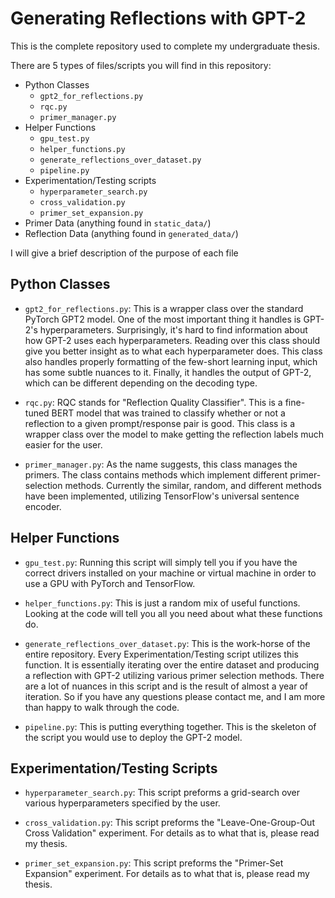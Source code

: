 # Generating Reflections with GPT-2

This is the complete repository used to complete my undergraduate thesis.

There are 5 types of files/scripts you will find in this repository:
* Python Classes
    * `gpt2_for_reflections.py`
    * `rqc.py`
    * `primer_manager.py`
* Helper Functions
    * `gpu_test.py`
    * `helper_functions.py`
    * `generate_reflections_over_dataset.py`
    * `pipeline.py`
* Experimentation/Testing scripts
    * `hyperparameter_search.py`
    * `cross_validation.py`
    * `primer_set_expansion.py`
* Primer Data (anything found in `static_data/`)
* Reflection Data (anything found in `generated_data/`)

I will give a brief description of the purpose of each file

## Python Classes
* `gpt2_for_reflections.py`: This is a wrapper class over the standard PyTorch GPT2 model. One of the most important thing it handles is GPT-2's hyperparameters. Surprisingly, it's hard to find information about how GPT-2 uses each hyperparameters. Reading over this class should give you better insight as to what each hyperparameter does. This class also handles properly formatting of the few-short learning input, which has some subtle nuances to it. Finally, it handles the output of GPT-2, which can be different depending on the decoding type.

* `rqc.py`: RQC stands for "Reflection Quality Classifier". This is a fine-tuned BERT model that was trained to classify whether or not a reflection to a given prompt/response pair is good. This class is a wrapper class over the model to make getting the reflection labels much easier for the user.

* `primer_manager.py`: As the name suggests, this class manages the primers. The class contains methods which implement different primer-selection methods. Currently the similar, random, and different methods have been implemented, utilizing TensorFlow's universal sentence encoder.


## Helper Functions
* `gpu_test.py`: Running this script will simply tell you if you have the correct drivers installed on your machine or virtual machine in order to use a GPU with PyTorch and TensorFlow. 

* `helper_functions.py`: This is just a random mix of useful functions. Looking at the code will tell you all you need about what these functions do.

* `generate_reflections_over_dataset.py`: This is the work-horse of the entire repository. Every Experimentation/Testing script utilizes this function. It is essentially iterating over the entire dataset and producing a reflection with GPT-2 utilizing various primer selection methods. There are a lot of nuances in this script and is the result of almost a year of iteration. So if you have any questions please contact me, and I am more than happy to walk through the code.

* `pipeline.py`: This is putting everything together. This is the skeleton of the script you would use to deploy the GPT-2 model.


## Experimentation/Testing Scripts
* `hyperparameter_search.py`: This script preforms a grid-search over various hyperparameters specified by the user.

* `cross_validation.py`: This script preforms the "Leave-One-Group-Out Cross Validation" experiment. For details as to what that is, please read my thesis.

* `primer_set_expansion.py`: This script preforms the "Primer-Set Expansion" experiment. For details as to what that is, please read my thesis.
